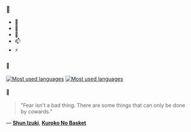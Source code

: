 ### 👋

- 🔭
- 🌱
- 💬
- 📫
- ⚡

#### 🧏

[![Most used languages](https://github-readme-stats-aynah.vercel.app/api/top-langs/?username=aynh&theme=solarized-dark&langs_count=6&layout=compact&hide_title=true)](https://github.com/anuraghazra/github-readme-stats#gh-dark-mode-only)
[![Most used languages](https://github-readme-stats-aynah.vercel.app/api/top-langs/?username=aynh&theme=solarized-light&langs_count=6&layout=compact&hide_title=true)](https://github.com/anuraghazra/github-readme-stats#gh-light-mode-only)

#### 💬

> "Fear isn't a bad thing. There are some things that can only be done by cowards."

&mdash; [**Shun Izuki**](https://myanimelist.net/character.php?q=Shun%20Izuki&cat=character), [**Kuroko No Basket**](https://myanimelist.net/search/all?q=Kuroko%20No%20Basket&cat=all)
